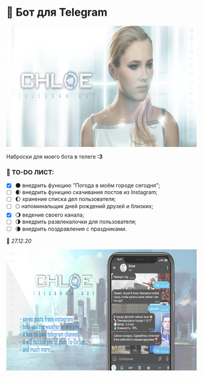 # :robot: Бот для Telegram

<img src="https://github.com/BeautifulDirt/chloe_telegram_bot/blob/main/chloebot.jpg" data-canonical-src="https://github.com/BeautifulDirt/chloe_telegram_bot/blob/main/chloebot.jpg" width="640" height="320" />

Наброски для моего бота в телеге **:3**
 
### :herb: TO-DO ЛИСТ:
- [X] :new_moon: внедрить функцию "Погода в моём городе сегодня";
- [ ] :waxing_crescent_moon: внедрить функцию скачивания постов из Instagram;
- [ ] :waxing_gibbous_moon: хранение списка дел пользователя;
- [ ] :full_moon: напоминальщик дней рождений друзей и близких;
- [X] :waning_gibbous_moon: ведение своего канала;
- [ ] :last_quarter_moon: внедрить развлекалочки для пользователя;
- [ ] :waning_crescent_moon: внедрить поздравления с праздниками.

:calendar: *27.12.20*

<img src="https://github.com/BeautifulDirt/chloe_telegram_bot/blob/main/chloebot2.jpg" data-canonical-src="https://github.com/BeautifulDirt/chloe_telegram_bot/blob/main/chloebot2.jpg" width="640" height="320" />
